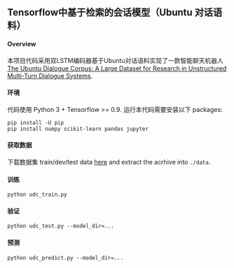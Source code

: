 ## Tensorflow中基于检索的会话模型（Ubuntu 对话语料）

#### Overview

本项目代码采用双LSTM编码器基于Ubuntu对话语料实现了一款智能聊天机器人
[The Ubuntu Dialogue Corpus: A Large Dataset for Research in Unstructured Multi-Turn Dialogue Systems](http://arxiv.org/abs/1506.08909).

#### 环境

代码使用 Python 3 + Tensorflow >= 0.9. 运行本代码需要安装以下 packages:

```
pip install -U pip
pip install numpy scikit-learn pandas jupyter
```

#### 获取数据


下载数据集 train/dev/test data [here](https://drive.google.com/open?id=0B_bZck-ksdkpVEtVc1R6Y01HMWM) and extract the acrhive into `./data`.


#### 训练

```
python udc_train.py
```


#### 验证

```
python udc_test.py --model_dir=...
```


#### 预测

```
python udc_predict.py --model_dir=...
```
